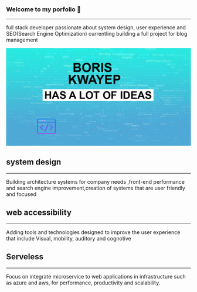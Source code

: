 ### Welcome to my porfolio 👋
-----------------------------
full stack  developer passionate about system design, user experience and SEO(Search Engine Optimization)
currentling building a full project for blog management

![](design.png)

## system design
---------------------
Building architecture systems for company needs ,front-end performance
                    and search engine improvement,creation of systems that are user friendly and focused


## web accessibility
---------------------
Adding tools and technologies designed to improve the user experience
                    that include Visual, mobility, auditory and cognotive 


## Serveless
---------------------

Focus on  integrate microservice to  web applications in infrastructure such as azure and aws,
                    for  performance, productivity and scalability.
